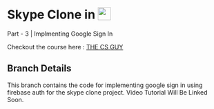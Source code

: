 # Skype Clone in <img src='http://sovitpoudel.com.np/wp-content/uploads/2019/01/flutter.png' height='30' width='30' align='top'>

Part - 3 | Implmenting Google Sign In

Checkout the course here : [THE CS GUY](https://youtu.be/01PUYvVoLa8)

## Branch Details
This branch contains the code for implementing google sign in using firebase auth for the skype clone project.
Video Tutorial Will Be Linked Soon.
